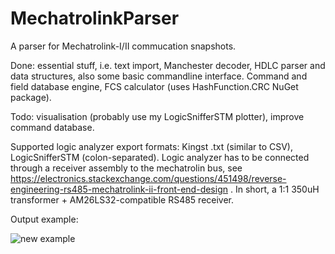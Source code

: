 # MechatrolinkParser

A parser for Mechatrolink-I/II commucation snapshots.

Done: essential stuff, i.e. text import, Manchester decoder, HDLC parser and data structures, also some basic commandline interface. Command and field database engine, FCS calculator (uses HashFunction.CRC NuGet package).

Todo: visualisation (probably use my LogicSnifferSTM plotter), improve command database.

Supported logic analyzer export formats: Kingst .txt (similar to CSV), LogicSnifferSTM (colon-separated). Logic analyzer has to be connected through a receiver assembly to the mechatrolin bus, see https://electronics.stackexchange.com/questions/451498/reverse-engineering-rs485-mechatrolink-ii-front-end-design . In short, a 1:1 350uH transformer + АМ26LS32-compatible RS485 receiver.

Output example:

![new example](https://i.imgur.com/4wn0BKe.png)
